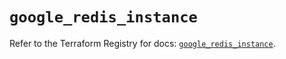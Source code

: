 # `google_redis_instance`

Refer to the Terraform Registry for docs: [`google_redis_instance`](https://registry.terraform.io/providers/hashicorp/google-beta/6.8.0/docs/resources/google_redis_instance).
